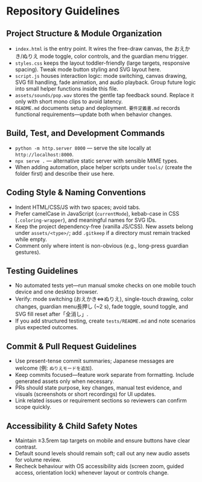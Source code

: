 # Repository Guidelines

## Project Structure & Module Organization
- `index.html` is the entry point. It wires the free-draw canvas, the おえかき/ぬりえ mode toggle, color controls, and the guardian menu trigger.
- `styles.css` keeps the layout toddler-friendly (large targets, responsive spacing). Tweak mode button styling and SVG layout here.
- `script.js` houses interaction logic: mode switching, canvas drawing, SVG fill handling, fade animation, and audio playback. Group future logic into small helper functions inside this file.
- `assets/sounds/pop.wav` stores the gentle tap feedback sound. Replace it only with short mono clips to avoid latency.
- `README.md` documents setup and deployment. `要件定義書.md` records functional requirements—update both when behavior changes.

## Build, Test, and Development Commands
- `python -m http.server 8000` — serve the site locally at `http://localhost:8000`.
- `npx serve .` — alternative static server with sensible MIME types.
- When adding automation, place helper scripts under `tools/` (create the folder first) and describe their use here.

## Coding Style & Naming Conventions
- Indent HTML/CSS/JS with two spaces; avoid tabs.
- Prefer camelCase in JavaScript (`currentMode`), kebab-case in CSS (`.coloring-wrapper`), and meaningful names for SVG IDs.
- Keep the project dependency-free (vanilla JS/CSS). New assets belong under `assets/<type>/`; add `.gitkeep` if a directory must remain tracked while empty.
- Comment only where intent is non-obvious (e.g., long-press guardian gestures).

## Testing Guidelines
- No automated tests yet—run manual smoke checks on one mobile touch device and one desktop browser.
- Verify: mode switching (おえかき⇔ぬりえ), single-touch drawing, color changes, guardian menu長押し (~2 s), fade toggle, sound toggle, and SVG fill reset after「全消し」.
- If you add structured testing, create `tests/README.md` and note scenarios plus expected outcomes.

## Commit & Pull Request Guidelines
- Use present-tense commit summaries; Japanese messages are welcome (例: `ぬりえモードを追加`).
- Keep commits focused—feature work separate from formatting. Include generated assets only when necessary.
- PRs should state purpose, key changes, manual test evidence, and visuals (screenshots or short recordings) for UI updates.
- Link related issues or requirement sections so reviewers can confirm scope quickly.

## Accessibility & Child Safety Notes
- Maintain ≥3.5rem tap targets on mobile and ensure buttons have clear contrast.
- Default sound levels should remain soft; call out any new audio assets for volume review.
- Recheck behaviour with OS accessibility aids (screen zoom, guided access, orientation lock) whenever layout or controls change.

